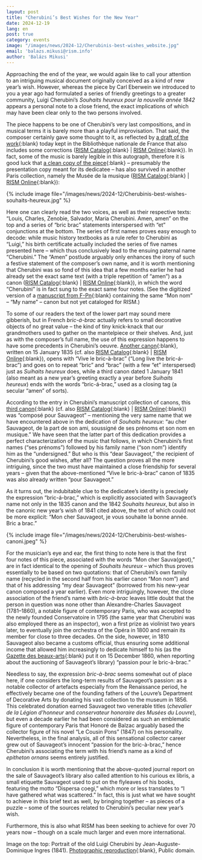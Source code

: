 ```yaml
---
layout: post
title: "Cherubini’s Best Wishes for the New Year"
date: 2024-12-19
lang: en
post: true
category: events
image: "/images/news/2024-12/Cherubinis-best-wishes_website.jpg"
email: 'balazs.mikusi@rism.info'
author: 'Balázs Mikusi'
---
```


Approaching the end of the year, we would again like to call your attention to an intriguing musical document originally conceived as a kind of new year’s wish. However, whereas the piece by Carl Eberwein we introduced to you a year ago had formulated a series of friendly greetings to a greater community, Luigi Cherubini’s _Souhaits heureux pour la nouvelle année 1842_ appears a personal note to a close friend, the exact implications of which may have been clear only to the two persons involved.

The piece happens to be one of Cherubini’s very last compositions, and in musical terms it is barely more than a playful improvisation. That said, the composer certainly gave some thought to it, as reflected by [a draft of the work](https://gallica.bnf.fr/ark:/12148/btv1b7400115n){:blank} today kept in the Bibliothèque nationale de France that also includes some corrections ([RISM Catalog](https://opac.rism.info/rism/Record/rism840012089){:blank} \| [RISM Online](https://rism.online/sources/840012089){:blank}). In fact, some of the music is barely legible in this autograph, therefore it is good luck that [a clean copy of the piece](https://collectionsdumusee.philharmoniedeparis.fr/image.ashx?q=https://mimo-international.com/media/CM/IMAGE/CMIM000021368.jpg){:blank} – presumably the presentation copy meant for its dedicatee – has also survived in another Paris collection, namely the Musée de la musique ([RISM Catalog](https://opac.rism.info/rism/Record/rism1001318949){:blank} \| [RISM Online](https://rism.online/sources/1001318949){:blank}):

{% include image file="/images/news/2024-12/Cherubinis-best-wishes-souhaits-heureux.jpg" %}

Here one can clearly read the two voices, as well as their respective texts: “Louis, Charles, Zenobie, Salvador, Maria Cherubini. Amen, amen” on the top and a series of “bric brac” statements interspersed with “et” conjunctions at the bottom. The series of first names proves easy enough to decode: while music history textbooks as a rule refer to Cherubini as “Luigi,” his birth certificate actually included the series of five names presented here – which thus conclusively lead to the ensuing paternal name “Cherubini.” The “Amen” postlude arguably only enhances the irony of such a festive statement of the composer’s own name, and it is worth mentioning that Cherubini was so fond of this idea that a few months earlier he had already set the exact same text (with a triple repetition of “amen”) as a canon ([RISM Catalog](https://opac.rism.info/rism/Record/rism141006){:blank} \| [RISM Online](https://rism.online/sources/141006){:blank}), in which the word “Cherubini” is in fact sung to the exact same four notes. (See the digitized version of a [manuscript from F-Pn](https://gallica.bnf.fr/ark:/12148/btv1b108617284/f77.item){:blank} containing the same “Mon nom” – “My name” – canon but not yet cataloged for RISM.)

To some of our readers the text of the lower part may sound mere gibberish, but in French _bric-á-brac_ actually refers to small decorative objects of no great value – the kind of tiny knick-knack that our grandmothers used to gather on the mantelpiece or their shelves. And, just as with the composer’s full name, the use of this expression happens to have some precedents in Cherubini’s oeuvre. [Another canon](https://gallica.bnf.fr/ark:/12148/btv1b108617284/f74.item){:blank}, written on 15 January 1835 (cf. also [RISM Catalog](https://opac.rism.info/rism/Record/rism141003){:blank} \| [RISM Online](https://rism.online/sources/141003){:blank}), opens with “Vive le bric-à-brac” (“Long live the bric-á-brac”) and goes on to repeat “bric” and “brac” (with a few “et” interspersed) just as _Suihaits heureux_ does, while a third canon dated 1 January 1841 (also meant as a new year’s greeting exactly a year before _Suihaits heureux_) ends with the words “bric-á-brac,” used as a closing tag (a secular “amen” of sorts).

According to the entry in Cherubini’s manuscript collection of canons, this [third canon](https://gallica.bnf.fr/ark:/12148/btv1b108617284/f76.item){:blank} (cf. also [RISM Catalog](https://opac.rism.info/rism/Record/rism141005){:blank} \| [RISM Online](https://rism.online/sources/141005){:blank}) was “composé pour Sauvageot” – mentioning the very same name that we have encountered above in the dedication of _Souhaits heureux_: “au cher Sauvageot, de la part de son ami, soussigné de ses prénoms et son nom en musique.” We have seen that the latter part of this dedication provides a perfect characterization of the music that follows, in which Cherubini’s first names (“ses prénoms”) followed by his family name (“son nom”) identify him as the “undersigned.” But who is this “dear Sauvageot,” the recipient of Cherubini’s good wishes, after all? The question proves all the more intriguing, since the two must have maintained a close friendship for several years – given that the above-mentioned “Vive le bric-à-brac” canon of 1835 was also already written “pour Sauvageot.”

As it turns out, the indubitable clue to the dedicatee’s identity is precisely the expression “bric-á-brac,” which is explicitly associated with Sauvageot’s name not only in the 1835 canon and the 1842 _Souhaits heureux_, but also in the canonic new year’s wish of 1841 cited above, the text of which could not be more explicit: “Mon cher Sauvageot, je vous souhaite la bonne année. Bric a brac.”

{% include image file="/images/news/2024-12/Cherubinis-best-wishes-canoni.jpeg" %}

For the musician’s eye and ear, the first thing to note here is that the first four notes of this piece, associated with the words “Mon cher Sauva(geot),” are in fact identical to the opening of _Souhaits heureux_ – which thus proves essentially to be based on two quotations: that of Cherubini’s own family name (recycled in the second half from his earlier canon “Mon nom”) and that of his addressing “my dear Sauvageot” (borrowed from his new-year canon composed a year earlier). Even more intriguingly, however, the close association of the friend’s name with _bric-à-brac_ leaves little doubt that the person in question was none other than Alexandre-Charles Sauvageot (1781–1860), a notable figure of contemporary Paris, who was accepted to the newly founded Conservatoire in 1795 (the same year that Cherubini was also employed there as an inspector), won a first prize as violinist two years later, to eventually join the orchestra of the Opéra in 1800 and remain its member for close to three decades. On the side, however, in 1810 Sauvageot also became a customs official, thus ensuring some additional income that allowed him increasingly to dedicate himself to his (as the [Gazette des beaux-arts](https://gallica.bnf.fr/ark:/12148/bpt6k203072c/f390.item){:blank} put it on 15 December 1860, when reporting about the auctioning of Sauvageot’s library) “passion pour le bric-à-brac.”

Needless to say, the expression _bric-à-brac_ seems somewhat out of place here, if one considers the long-term results of Sauvageot’s passion: as a notable collector of artefacts especially from the Renaissance period, he effectively became one of the founding fathers of the Louvre’s Department of Decorative Arts by donating his vast collection to the museum in 1856. This celebrated donation earned Sauvageot two venerable titles (_chevalier de la Légion d’honneur_ and _conservateur honoraire des Musées du Louvre_), but even a decade earlier he had been considered as such an emblematic figure of contemporary Paris that Honoré de Balzac arguably based the collector figure of his novel “Le Cousin Pons” (1847) on his personality. Nevertheless, in the final analysis, all of this sensational collector career grew out of Sauvageot’s innocent “passion for the bric-à-brac,” hence Cherubini’s associating the term with his friend’s name as a kind of _epitheton ornans_ seems entirely justified.

In conclusion it is worth mentioning that the above-quoted journal report on the sale of Sauvageot’s library also called attention to his curious ex libris, a small etiquette Sauvageot used to put on the flyleaves of his books, featuring the motto “Dispersa coegi,” which more or less translates to “I have gathered what was scattered.” In fact, this is just what we have sought to achieve in this brief text as well, by bringing together – as pieces of a puzzle – some of the sources related to Cherubini’s peculiar new year’s wish.

Furthermore, this is also what RISM has been seeking to achieve for over 70 years now – though on a scale much larger and even more international.

Image on the top: Portrait of the old Luigi Cherubini by Jean-Auguste-Dominique Ingres (1841). [Photographic reproduction](https://de.m.wikipedia.org/wiki/Datei:Jean-Auguste-Dominique_Ingres_-_Luigi_Cherubini_-_Google_Art_Project.jpg){:blank}, Public domain.
